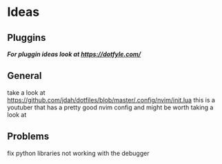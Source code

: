 # Ideas

## Pluggins
_**For pluggin ideas look at https://dotfyle.com/**_

## General
take a look at https://github.com/jdah/dotfiles/blob/master/.config/nvim/init.lua
this is a youtuber that has a pretty good nvim config and might be worth taking a look at

## Problems
fix python libraries not working with the debugger

